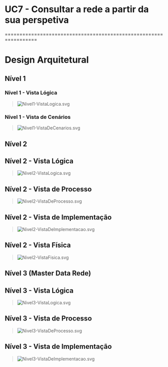 # UC7 - Consultar a rede a partir da sua perspetiva
=================================================================

# Design Arquitetural

## Nível 1

### Nível 1 - Vista Lógica

> ![Nivel1-VistaLogica.svg](Nivel1-VistaLogica.svg)

### Nível 1 - Vista de Cenários

> ![Nivel1-VistaDeCenarios.svg](Nivel1-VistaDeCenarios.svg)

## Nível 2

## Nível 2 - Vista Lógica

> ![Nivel2-VistaLogica.svg](Nivel2-VistaLogica.svg)

## Nível 2 - Vista de Processo

> ![Nivel2-VistaDeProcesso.svg](Nivel2-VistaDeProcesso.svg)

## Nível 2 - Vista de Implementação

> ![Nivel2-VistaDeImplementacao.svg](Nivel2-VistaDeImplementacao.svg)

## Nível 2 - Vista Física

> ![Nivel2-VistaFisica.svg](Nivel2-VistaFisica.svg)

## Nível 3 (Master Data Rede)

## Nível 3 - Vista Lógica

> ![Nivel3-VistaLogica.svg](Nivel3-VistaLogica.svg)

## Nível 3 - Vista de Processo

> ![Nivel3-VistaDeProcesso.svg](Nivel3-VistaDeProcesso.svg)

## Nível 3 - Vista de Implementação

> ![Nivel3-VistaDeImplementacao.svg](Nivel3-VistaDeImplementacao.svg)
